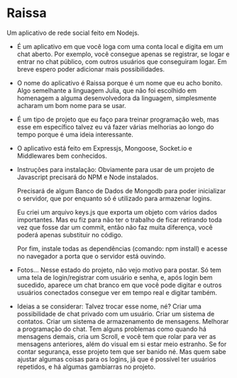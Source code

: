 # Raissa
Um aplicativo de rede social feito em Nodejs.

- É um aplicativo em que você loga com uma conta local e digita em um chat aberto. Por exemplo, você consegue apenas se registrar, se logar e entrar no chat público, com outros usuários que conseguiram logar. Em breve espero poder adicionar mais possibilidades.

- O nome do aplicativo é Raissa porque é um nome que eu acho bonito. Algo semelhante a linguagem Julia, que não foi escolhido em homenagem a alguma desenvolvedora da linguagem, simplesmente acharam um bom nome para se usar.

- É um tipo de projeto que eu faço para treinar programação web, mas esse em específico talvez eu vá fazer várias melhorias ao longo do tempo porque é uma ideia interessante.

- O aplicativo está feito em Expressjs, Mongoose, Socket.io e Middlewares bem conhecidos.

- Instruções para instalação:
    Obviamente para usar de um projeto de Javascript precisará do NPM e Node instalados.

    Precisará de algum Banco de Dados de Mongodb para poder inicializar o servidor, que por enquanto só é utilizado para armazenar logins.

    Eu criei um arquivo keys.js que exporta um objeto com vários dados importantes. Mas eu fiz para não ter o trabalho de ficar retirando toda vez que fosse dar um commit, então não faz muita diferença, você poderá apenas substituir no código.

    Por fim, instale todas as dependências (comando: npm install) e acesse no navegador a porta que o servidor está ouvindo.

- Fotos... Nesse estado do projeto, não vejo motivo para postar. Só tem uma tela de login/registrar com usuário e senha, e, após login bem sucedido, aparece um chat branco em que você pode digitar e outros usuários conectados consegue ver em tempo real e digitar também.

- Ideias a se considerar:
    Talvez trocar esse nome, né?
    Criar uma possibilidade de chat privado com um usuário.
    Criar um sistema de contatos.
    Criar um sistema de armazenamento de mensagens.
    Melhorar a programação do chat. Tem alguns problemas como quando há mensagens demais, cria um Scroll, e você tem que rolar para ver as mensagens anteriores, além do visual em si estar meio estranho.
    Se for contar segurança, esse projeto tem que ser banido né. Mas quem sabe ajustar algumas coisas para os logins, já que é possível ter usuários repetidos, e há algumas gambiarras no projeto.
